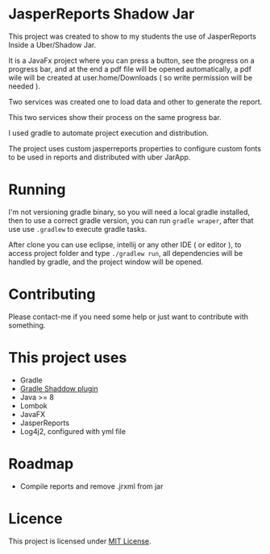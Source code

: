 # JasperReports Shadow Jar

This project was created to show to my students the use of JasperReports Inside a Uber/Shadow Jar.

It is a JavaFx project where you can press a button, see the progress on a progress bar, and at the end a pdf file will be opened automatically, a pdf wile will be created at user.home/Downloads ( so write permission will be needed ).

Two services was created one to load data and other to generate the report.

This two services show their process on the same progress bar.

I used gradle to automate project execution and distribution.

The project uses custom jasperreports properties to configure custom fonts to be used in reports and distributed with uber JarApp. 

# Running

I'm not versioning gradle binary, so you will need a local gradle installed, then to use a correct gradle version, you can run `gradle wraper`, after that use use `.gradlew` to execute gradle tasks.

After clone you can use eclipse, intellij or any other IDE ( or editor ), to access project folder and type `./gradlew run`, all dependencies will be handled by gradle, and the project window will be opened.

# Contributing

Please contact-me if you need some help or just want to contribute with something.

# This project uses

- Gradle
- [Gradle Shaddow plugin](https://github.com/johnrengelman/shadow)
- Java >= 8
- Lombok  
- JavaFX
- JasperReports
- Log4j2, configured with yml file

# Roadmap

- Compile reports and remove .jrxml from jar

# Licence

This project is licensed under [MIT License](https://choosealicense.com/licenses/mit/).
